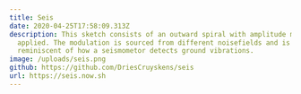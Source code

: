 ```yaml
---
title: Seis
date: 2020-04-25T17:58:09.313Z
description: This sketch consists of an outward spiral with amplitude modulation
  applied. The modulation is sourced from different noisefields and is
  reminiscent of how a seismometor detects ground vibrations.
image: /uploads/seis.png
github: https://github.com/DriesCruyskens/seis
url: https://seis.now.sh
---
```

